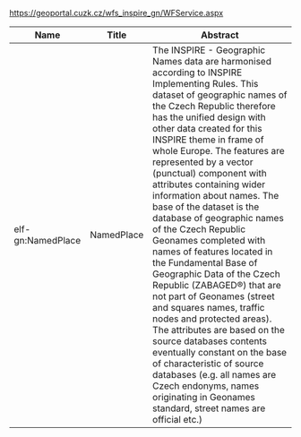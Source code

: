 https://geoportal.cuzk.cz/wfs_inspire_gn/WFService.aspx

|Name|Title|Abstract|
|--|--|--|
|elf-gn:NamedPlace|NamedPlace|The INSPIRE - Geographic Names data are harmonised according to INSPIRE Implementing Rules. This dataset of geographic names of the Czech Republic therefore has the unified design with other data created for this INSPIRE theme in frame of whole Europe. The features are represented by a vector (punctual) component with attributes containing wider information about names. The base of the dataset is the database of geographic names of the Czech Republic Geonames completed with names of features located in the Fundamental Base of Geographic Data of the Czech Republic (ZABAGED®) that are not part of Geonames (street and squares names, traffic nodes and protected areas). The attributes are based on the source databases contents eventually constant on the base of characteristic of source databases (e.g. all names are Czech endonyms, names originating in Geonames standard, street names are official etc.)|
